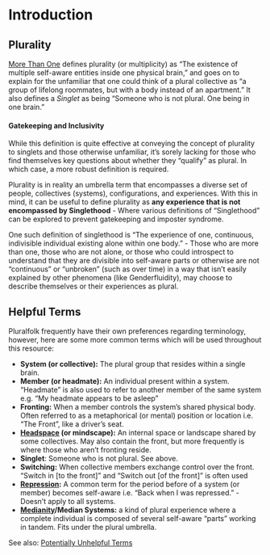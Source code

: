 # Introduction

## Plurality

[More Than One](https://morethanone.info/) defines plurality (or multiplicity) as “The existence of multiple self-aware entities inside one physical brain,” and goes on to explain for the unfamiliar that one could think of a plural collective as “a group of lifelong roommates, but with a body instead of an apartment.” It also defines a _Singlet_ as being “Someone who is not plural. One being in one brain.”


#### Gatekeeping and Inclusivity

While this definition is quite effective at conveying the concept of plurality to singlets and those otherwise unfamiliar, it’s sorely lacking for those who find themselves key questions about whether they “qualify” as plural. In which case, a more robust definition is required.

Plurality is in reality an umbrella term that encompasses a diverse set of people, collectives (systems), configurations, and experiences. With this in mind, it can be useful to define plurality as **any experience that is not encompassed by Singlethood** - Where various definitions of “Singlethood” can be explored to prevent gatekeeping and imposter syndrome. 

One such definition of singlethood is “The experience of one, continuous, indivisible individual existing alone within one body.” - Those who are more than one, those who are not alone, or those who could introspect to understand that they are divisible into self-aware parts or otherwise are not “continuous” or “unbroken” (such as over time) in a way that isn’t easily explained by other phenomena (like Genderfluidity), may choose to describe themselves or their experiences as plural.


## Helpful Terms

Pluralfolk frequently have their own preferences regarding terminology, however, here are some more common terms which will be used throughout this resource:

* **System (or collective):** The plural group that resides within a single brain.
* **Member (or headmate):** An individual present within a system. “Headmate” is also used to refer to another member of the same system e.g. “My headmate appears to be asleep”
* **Fronting:** When a member controls the system’s shared physical body. Often referred to as a metaphorical (or mental) position or location i.e. “The Front”, like a driver’s seat.
* **[Headspace](/systemhood-expanded/#headspaces-and-mindscapes) (or mindscape):** An internal space or landscape shared by some collectives. May also contain the front, but more frequently is where those who aren’t fronting reside.
* **Singlet**: Someone who is not plural. See above.
* **Switching:** When collective members exchange control over the front. “Switch in [to the front]” and “Switch out [of the front]” is often used
* **[Repression](/systemhood-expanded/#repression):** A common term for the period before of a system (or member) becomes self-aware i.e. “Back when I was repressed.” - Doesn’t apply to all systems.
* **[Medianity](/systemhood-expanded/#medianity-and-the-plural-umbrella)/Median Systems:** a kind of plural experience where a complete individual is composed of several self-aware “parts” working in tandem. Fits under the plural umbrella.

See also: [Potentially Unhelpful Terms](/sysmisia/#potentially-unhelpful-terms)